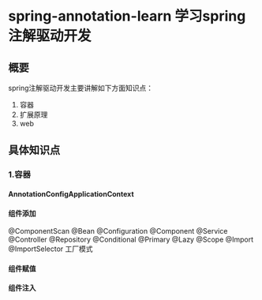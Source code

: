 # spring-annotation-learn 学习spring注解驱动开发

##  概要
spring注解驱动开发主要讲解如下方面知识点：
1. 容器
2. 扩展原理 
3. web

## 具体知识点

###  1.容器
#### AnnotationConfigApplicationContext
#### 组件添加
@ComponentScan
@Bean
@Configuration
@Component
@Service
@Controller
@Repository
@Conditional
@Primary
@Lazy
@Scope
@Import
@ImportSelector
工厂模式
#### 组件赋值
#### 组件注入
